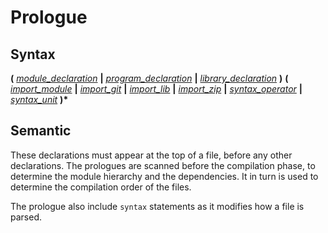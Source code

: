 # Prologue

## Syntax

__(__
[_module_declaration_](module_declaration.md) __|__
[_program_declaration_](program_declaration.md) __|__
[_library_declaration_](library_declaration.md)
__)__
__(__
[_import_module_](import_module.md) __|__
[_import_git_](import_git.md) __|__
[_import_lib_](import_lib.md) __|__
[_import_zip_](import_zip.md) __|__
[_syntax_operator_](syntax_operator.md) __|__
[_syntax_unit_](syntax_unit.md)
__)*__


## Semantic

These declarations must appear at the top of a file, before any other
declarations. The prologues are scanned before the compilation phase, to
determine the module hierarchy and the dependencies. It in turn is used to
determine the compilation order of the files.

The prologue also include `syntax` statements as it modifies how a file
is parsed.
